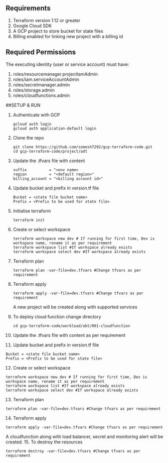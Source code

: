 <!-- BEGIN_TF_DOCS -->
## Requirements

1. Terraform version 1.12 or greater
2. Google Cloud SDK
3. A GCP project to store bucket for state files
4. Billing enabled for linking new project with a billing id

## Required Permissions
The executing identity (user or service account) must have:

1. roles/resourcemanager.projectIamAdmin
2. roles/iam.serviceAccountAdmin
3. roles/secretmanager.admin
4. roles/storage.admin
5. roles/cloudfunctions.admin

##SETUP & RUN
1. Authenticate with GCP
   ```
   gcloud auth login
   gcloud auth application-default login
   ```
2. Clone the repo
   ```
   git clone https://github.com/somesh7292/gcp-terraform-code.git
   cd gcp-terraform-code/project/adt
   ```
3. Update the .tfvars file with content
   ```
   suffix          = "<env name>
   region          = "<default region>"
   billing_account = "<billing account id>"
   ```
4. Update bucket and prefix in version.tf file
   ```
   Bucket = <state file bucket name>
   Prefix = <Prefix to be used for state file>
   ```
5. Initialise terraform
   ```
   terraform init
   ```
6. Create or select workspace
   ```
   terraform workspace new dev # If running for first time, Dev is workspace name, rename it as per requirement
   terraform workspace list #If workspace already exists
   terraform workspace select dev #If workspace already exists
   ```
7. Terraform plan
   ```
   terraform plan -var-file=dev.tfvars #Change tfvars as per requirement
   ```
8. Terraform apply
   ```
   terraform apply -var-file=dev.tfvars #Change tfvars as per requirement
   ```
   A new project will be created along with supported services
9. To deploy cloud function change directory
    ```
    cd gcp-terraform-code/workload/abt/001-cloudfunction
    ```
10. Update the .tfvars file with content as per requirement
    
11. Update bucket and prefix in version.tf file
   ```
   Bucket = <state file bucket name>
   Prefix = <Prefix to be used for state file>
   ```
12. Create or select workspace
   ```
   terraform workspace new dev # If running for first time, Dev is workspace name, rename it as per requirement
   terraform workspace list #If workspace already exists
   terraform workspace select dev #If workspace already exists
   ```
13. Terraform plan
   ```
   terraform plan -var-file=dev.tfvars #Change tfvars as per requirement
   ```
14. Terraform apply
   ```
   terraform apply -var-file=dev.tfvars #Change tfvars as per requirement
   ```
   A cloudfunction along with load balancer, secret and monitoring alert will be created.
15. To destroy the resources
   ```
   terraform destroy -var-file=dev.tfvars #Change tfvars as per requirement
   ```
<!-- END_TF_DOCS -->
